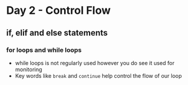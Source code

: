 # Day 2 - Control Flow
## if, elif and else statements
### for loops and while loops

- while loops is not regularly used 
however you do see it used for monitoring
- Key words like `break` and `continue`
help control the flow of our loop